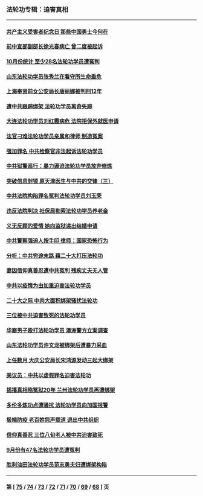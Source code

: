 ### 法轮功专辑：迫害真相
---
#### [共产主义受害者纪念日 那些中国勇士今何在](../../pages/nf4379/n13861994.md?11100430) 
#### [前中宣部副部长徐光春病亡 曾二度被起诉](../../pages/nf4379/n13857638.md?11100430) 
#### [10月份统计 至少28名法轮功学员遭冤判](../../pages/nf4379/n13861128.md?11100430) 
#### [山东法轮功学员张秀兰在看守所生命垂危](../../pages/nf4379/n13860281.md?11100430) 
#### [上海奉贤前女公安局长唐丽娜被判刑12年](../../pages/nf4379/n13859528.md?11100430) 
#### [遭中共跟踪绑架 法轮功学员离奇失踪](../../pages/nf4379/n13856504.md?11100430) 
#### [大连法轮功学员刘红霞病危 法院拒保外就医申请](../../pages/nf4379/n13856678.md?11100430) 
#### [法官刁难法轮功学员亲属和律师 制造冤案](../../pages/nf4379/n13853873.md?11100430) 
#### [强加罪名 中共检察官非法起诉法轮功学员](../../pages/nf4379/n13852456.md?11100430) 
#### [中共狱警恶行：暴力逼迫法轮功学员放弃修炼](../../pages/nf4379/n13851207.md?11100430) 
#### [突破信息封锁 原天津医生与中共的交锋（三）](../../pages/nf4379/n13849718.md?11100430) 
#### [中共法院构陷罪名冤判法轮功学员刘玉荣](../../pages/nf4379/n13850139.md?11100430) 
#### [违反法院判决 社保局勒索法轮功学员养老金](../../pages/nf4379/n13847343.md?11100430) 
#### [义无反顾的爱情 她向监狱递出结婚申请](../../pages/nf4379/n13849716.md?11100430) 
#### [中共警察强迫人按手印 律师：国家恐怖行为](../../pages/nf4379/n13848797.md?11100430) 
#### [分析：中共穷途末路 藉二十大打压法轮功](../../pages/nf4379/n13847577.md?11100430) 
#### [妻因信仰真善忍遭中共冤判 残疾丈夫无人管](../../pages/nf4379/n13844598.md?11100430) 
#### [中共以疫情为由加重迫害法轮功学员](../../pages/nf4379/n13845591.md?11100430) 
#### [二十大之际 中共大面积绑架骚扰法轮功](../../pages/nf4379/n13846381.md?11100430) 
#### [三位被中共迫害致死的法轮功学员](../../pages/nf4379/n13843974.md?11100430) 
#### [华裔男子殴打法轮功学员 澳洲警方立案调查](../../pages/nf4379/n13843606.md?11100430) 
#### [山东法轮功学员许文龙被绑架后遭暴力采血](../../pages/nf4379/n13842524.md?11100430) 
#### [上任数月 大庆公安局长宋鸿源发动三起大绑架](../../pages/nf4379/n13841775.md?11100430) 
#### [美议员：中共以虚假罪名迫害法轮功](../../pages/nf4379/n13841083.md?11100430) 
#### [插播真相陷冤狱20年 兰州法轮功学员再遭绑架](../../pages/nf4379/n13840946.md?11100430) 
#### [多伦多炼功点遭骚扰 法轮功学员向加国报警](../../pages/nf4379/n13840401.md?11100430) 
#### [极端防疫 老百姓怨声载道 退出中共组织](../../pages/nf4379/n13840058.md?11100430) 
#### [信仰真善忍 三位八旬老人被中共迫害致死](../../pages/nf4379/n13838655.md?11100430) 
#### [9月份有47名法轮功学员遭冤判](../../pages/nf4379/n13839495.md?11100430) 
#### [胜利油田法轮功学员范志勇夫妇遭绑架构陷](../../pages/nf4379/n13838044.md?11100430) 

---
#### 第 [ [75](./75.md?11100430) / [74](./74.md?11100430) / [73](./73.md?11100430) / [72](./72.md?11100430) / [71](./71.md?11100430) / [70](./70.md?11100430) / [69](./69.md?11100430) / [68](./68.md?11100430) ] 页
